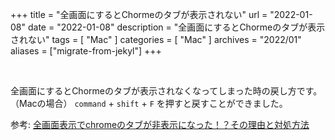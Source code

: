 +++
title =  "全画面にするとChormeのタブが表示されない"
url = "2022-01-08"
date = "2022-01-08"
description = "全画面にするとChormeのタブが表示されない"
tags = [
  "Mac"
]
categories = [
  "Mac"
]
archives = "2022/01"
aliases = ["migrate-from-jekyl"]
+++

<br>

全画面にするとChormeのタブが表示されなくなってしまった時の戻し方です。（Macの場合）
`command` + `shift` + `F` を押すと戻すことができました。

参考: [全画面表示でchromeのタブが非表示になった！？その理由と対処方法](https://engawakun.hatenablog.com/entry/2017/07/18/222212)
